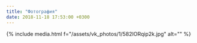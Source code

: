 ```yaml
---
title: "Фотография"
date: 2018-11-18 17:53:00 +0300
---
```



{% include media.html f="/assets/vk_photos/1/582lORqip2k.jpg" alt="" %}
